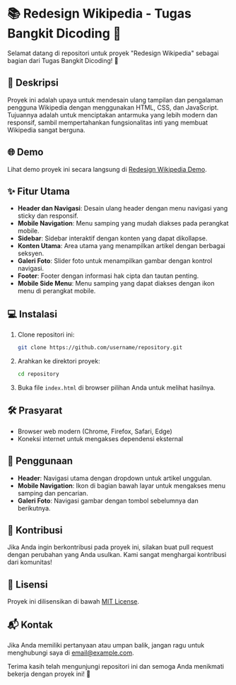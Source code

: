 # 📚 Redesign Wikipedia - Tugas Bangkit Dicoding 🎉

Selamat datang di repositori untuk proyek "Redesign Wikipedia" sebagai bagian dari Tugas Bangkit Dicoding! 🚀

## 📜 Deskripsi

Proyek ini adalah upaya untuk mendesain ulang tampilan dan pengalaman pengguna Wikipedia dengan menggunakan HTML, CSS, dan JavaScript. Tujuannya adalah untuk menciptakan antarmuka yang lebih modern dan responsif, sambil mempertahankan fungsionalitas inti yang membuat Wikipedia sangat berguna.

## 🌐 Demo

Lihat demo proyek ini secara langsung di [Redesign Wikipedia Demo](https://redesign-wikipedia.gum8597.my.id/).

## ✨ Fitur Utama

- **Header dan Navigasi**: Desain ulang header dengan menu navigasi yang sticky dan responsif.
- **Mobile Navigation**: Menu samping yang mudah diakses pada perangkat mobile.
- **Sidebar**: Sidebar interaktif dengan konten yang dapat dikollapse.
- **Konten Utama**: Area utama yang menampilkan artikel dengan berbagai seksyen.
- **Galeri Foto**: Slider foto untuk menampilkan gambar dengan kontrol navigasi.
- **Footer**: Footer dengan informasi hak cipta dan tautan penting.
- **Mobile Side Menu**: Menu samping yang dapat diakses dengan ikon menu di perangkat mobile.

## 💻 Instalasi

1. Clone repositori ini:

    ```bash
    git clone https://github.com/username/repository.git
    ```

2. Arahkan ke direktori proyek:

    ```bash
    cd repository
    ```

3. Buka file `index.html` di browser pilihan Anda untuk melihat hasilnya.

## 🛠️ Prasyarat

- Browser web modern (Chrome, Firefox, Safari, Edge)
- Koneksi internet untuk mengakses dependensi eksternal

## 🚀 Penggunaan

- **Header**: Navigasi utama dengan dropdown untuk artikel unggulan.
- **Mobile Navigation**: Ikon di bagian bawah layar untuk mengakses menu samping dan pencarian.
- **Galeri Foto**: Navigasi gambar dengan tombol sebelumnya dan berikutnya.

## 🤝 Kontribusi

Jika Anda ingin berkontribusi pada proyek ini, silakan buat pull request dengan perubahan yang Anda usulkan. Kami sangat menghargai kontribusi dari komunitas!

## 📜 Lisensi

Proyek ini dilisensikan di bawah [MIT License](LICENSE).

## 📬 Kontak

Jika Anda memiliki pertanyaan atau umpan balik, jangan ragu untuk menghubungi saya di [email@example.com](mailto:email@example.com).

Terima kasih telah mengunjungi repositori ini dan semoga Anda menikmati bekerja dengan proyek ini! 🚀
